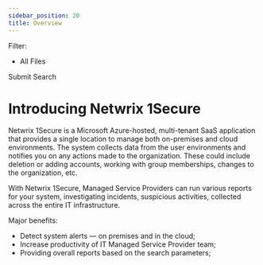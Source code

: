 ```yaml
---
sidebar_position: 20
title: Overview
---
```


Filter: 

* All Files

Submit Search

# Introducing Netwrix 1Secure

Netwrix 1Secure is a Microsoft Azure-hosted, multi-tenant SaaS application that provides a single location to manage both on-premises and cloud environments. The system collects data from the user environments and notifies you on any actions made to the organization. These could include deletion or adding accounts, working with group memberships, changes to the organization, etc.

With Netwrix 1Secure, Managed Service Providers can run various reports for your system, investigating incidents, suspicious activities, collected across the entire IT infrastructure.

Major benefits:

* Detect system alerts — on premises and in the cloud;
* Increase productivity of IT Managed Service Provider team;
* Providing overall reports based on the search parameters;